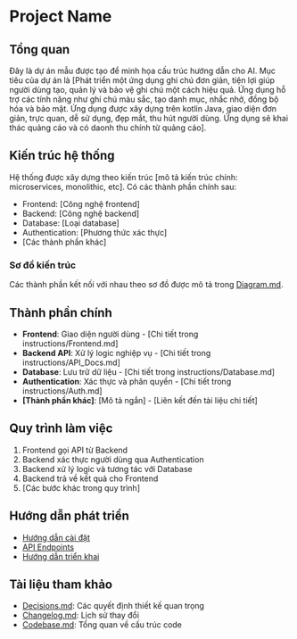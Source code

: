 # Project Name

## Tổng quan

Đây là dự án mẫu được tạo để minh họa cấu trúc hướng dẫn cho AI. Mục tiêu của dự án là [Phát triển một ứng dụng ghi chú đơn giản, tiện lợi giúp người dùng tạo, quản lý và bảo vệ ghi chú một cách hiệu quả. Ứng dụng hỗ trợ các tính năng như ghi chú màu sắc, tạo danh mục, nhắc nhở, đồng bộ hóa và bảo mật. Ứng dụng được xây dựng trên kotlin Java, giao diện đơn giản, trực quan, dễ sử dụng, đẹp mắt, thu hút người dùng. Ứng dụng sẽ khai thác quảng cáo và có daonh thu chính từ quảng cáo].

## Kiến trúc hệ thống

Hệ thống được xây dựng theo kiến trúc [mô tả kiến trúc chính: microservices, monolithic, etc]. Có các thành phần chính sau:

- Frontend: [Công nghệ frontend]
- Backend: [Công nghệ backend]
- Database: [Loại database]
- Authentication: [Phương thức xác thực]
- [Các thành phần khác]

### Sơ đồ kiến trúc

Các thành phần kết nối với nhau theo sơ đồ được mô tả trong [Diagram.md](Diagram.md).

## Thành phần chính

- **Frontend**: Giao diện người dùng - [Chi tiết trong instructions/Frontend.md]
- **Backend API**: Xử lý logic nghiệp vụ - [Chi tiết trong instructions/API_Docs.md]
- **Database**: Lưu trữ dữ liệu - [Chi tiết trong instructions/Database.md]
- **Authentication**: Xác thực và phân quyền - [Chi tiết trong instructions/Auth.md]
- **[Thành phần khác]**: [Mô tả ngắn] - [Liên kết đến tài liệu chi tiết]

## Quy trình làm việc

1. Frontend gọi API từ Backend
2. Backend xác thực người dùng qua Authentication
3. Backend xử lý logic và tương tác với Database
4. Backend trả về kết quả cho Frontend
5. [Các bước khác trong quy trình]

## Hướng dẫn phát triển

- [Hướng dẫn cài đặt](Instruction.md)
- [API Endpoints](instructions/API_Docs.md)
- [Hướng dẫn triển khai](instructions/Deployment.md)

## Tài liệu tham khảo

- [Decisions.md](Decisions.md): Các quyết định thiết kế quan trọng
- [Changelog.md](Changelog.md): Lịch sử thay đổi
- [Codebase.md](Codebase.md): Tổng quan về cấu trúc code
